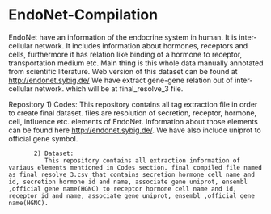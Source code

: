 # EndoNet-Compilation
EndoNet have an information of the endocrine system in human. It is inter-cellular network. It includes information about hormones, receptors and cells, furthermore it has relation like binding of a hormone to receptor, transportation medium etc. Main thing is this whole data manually annotated from scientific literature. Web version of this dataset can be found at  http://endonet.sybig.de/
We have extract gene-gene relation out of inter-cellular network. which will be at final_resolve_3 file.

Repository 1) Codes:
              This repository contains all tag extraction file in order to create final dataset. files are resolution of secretion, receptor, hormone, cell, influence etc. elements of EndoNet. Information about those elements can be found here http://endonet.sybig.de/. We have also include uniprot to official gene symbol.
              
              
           2) Dataset:
              This repository contains all extraction information of variaus elements mentioned in Codes section. final compiled file named as final_resolve_3.csv that contains secretion hormone cell name and id, secretion hormone id and name, associate gene uniprot, ensembl ,official gene name(HGNC) to receptor hormone cell name and id,  receptor id and name, associate gene uniprot, ensembl ,official gene name(HGNC). 
